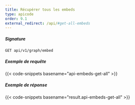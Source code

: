 ```yaml
---
title: Récupérer tous les embeds
type: apicode
order: 9.1
external_redirect: /api/#get-all-embeds
---
```


##### Signature
`GET api/v1/graph/embed`
##### Exemple de requête
{{< code-snippets basename="api-embeds-get-all" >}}
##### Exemple de réponse
{{< code-snippets basename="result.api-embeds-get-all" >}}
